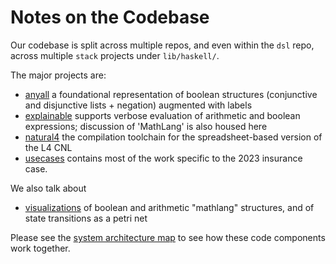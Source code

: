# Notes on the Codebase

Our codebase is split across multiple repos, and even within the `dsl` repo, across multiple `stack` projects under `lib/haskell/`.

The major projects are:

- [anyall](./anyall.md) a foundational representation of boolean structures (conjunctive and disjunctive lists + negation) augmented with labels
- [explainable](./explainable.md) supports verbose evaluation of arithmetic and boolean expressions;  discussion of 'MathLang' is also housed here
- [natural4](./natural4.md) the compilation toolchain for the spreadsheet-based version of the L4 CNL
- [usecases](https://github.com/smucclaw/usecases) contains most of the work specific to the 2023 insurance case.

We also talk about

- [visualizations](./visualizations.md) of boolean and arithmetic "mathlang" structures, and of state transitions as a petri net

Please see the [system architecture map](./architecture.md) to see how these code components work together.

